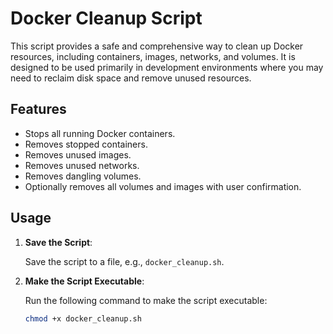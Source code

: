 # Docker Cleanup Script

This script provides a safe and comprehensive way to clean up Docker resources, including containers, images, networks, and volumes. It is designed to be used primarily in development environments where you may need to reclaim disk space and remove unused resources.

## Features

- Stops all running Docker containers.
- Removes stopped containers.
- Removes unused images.
- Removes unused networks.
- Removes dangling volumes.
- Optionally removes all volumes and images with user confirmation.

## Usage

1. **Save the Script**:
   
   Save the script to a file, e.g., `docker_cleanup.sh`.

2. **Make the Script Executable**:
   
   Run the following command to make the script executable:

   ```bash
   chmod +x docker_cleanup.sh
